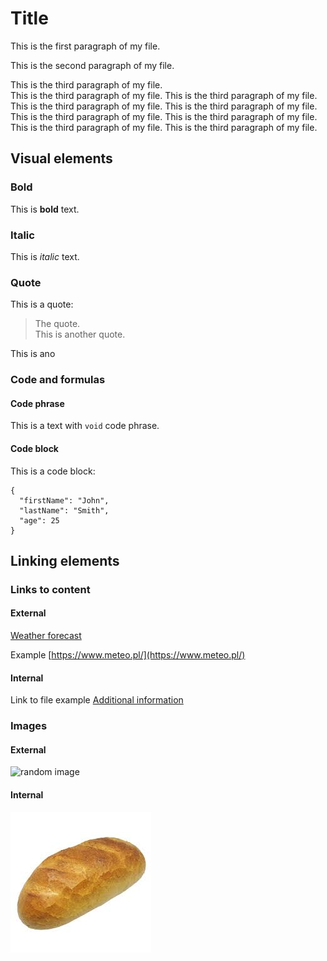 # Title

This is the first paragraph of my file. 

This is the second paragraph of my file. 

This is the third paragraph of my file.  
This is the third paragraph of my file. This is the third paragraph of my file. This is the third paragraph of my file. This is the third paragraph of my file. This is the third paragraph of my file. This is the third paragraph of my file. 
This is the third paragraph of my file. 
This is the third paragraph of my file. 


## Visual elements 

### Bold 

This is **bold** text. 

### Italic

This is *italic* text. 

### Quote

This is a quote:
> The quote.  
> This is another quote. 

This is ano

### Code and formulas 

#### Code phrase

This is a text with `void` code phrase.

#### Code block

This is a code block: 

```
{
  "firstName": "John",
  "lastName": "Smith",
  "age": 25
}
```


## Linking elements

### Links to content

#### External

[Weather forecast](https://www.meteo.pl/)

Example [https://www.meteo.pl/](https://www.meteo.pl/)

#### Internal 

Link to file example [Additional information](reference.md)

### Images

#### External 

![random image](https://picsum.photos/200)

#### Internal 

![bread](bread1.jpg)






